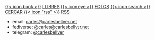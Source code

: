 ---
---

<div class="small">
  <a href="/llibres">{{< icon book >}}</a> <a href="/llibres">LLIBRES</a>
  <a href="/photos">{{< icon eye >}}</a> <a href="/photos">FOTOS</a>
  <a href="/archive">{{< icon search >}}</a> <a href="/archive">CERCAR</a>
  <a href="/feed.xml" title="RSS">{{< icon "rss" >}}</a> <a href="/feed.xml" title="RSS">RSS</a>
</div>

- email: <a rel="me" href="mailto:carles@carlesbellver.net">carles@carlesbellver.net</a>
- fediverse: <a rel="me" href="https://mastodon.social/@carlesbellver">@carles@carlesbellver.net</a>
- telegram: <a rel="me" href="https://telegram.me/carlesbellver">@carlesbellver</a>

